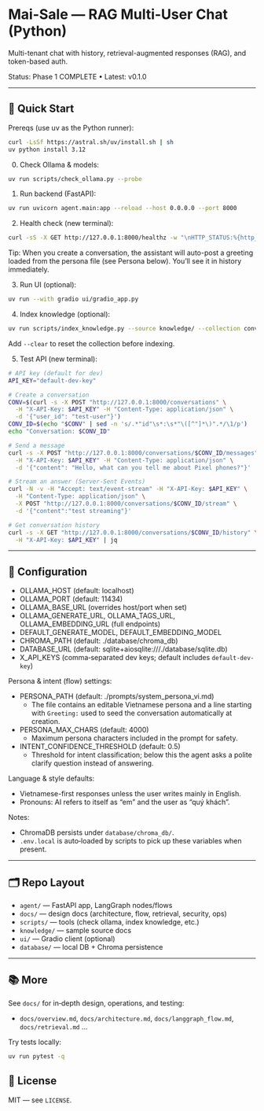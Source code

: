 
# Mai-Sale — RAG Multi-User Chat (Python)

Multi-tenant chat with history, retrieval-augmented responses (RAG), and token-based auth.

Status: Phase 1 COMPLETE • Latest: v0.1.0

---

## 🚀 Quick Start

Prereqs (use uv as the Python runner):

```bash
curl -LsSf https://astral.sh/uv/install.sh | sh
uv python install 3.12
```

0) Check Ollama & models:
```bash
uv run scripts/check_ollama.py --probe
```

1) Run backend (FastAPI):
```bash
uv run uvicorn agent.main:app --reload --host 0.0.0.0 --port 8000
```

2) Health check (new terminal):
```bash
curl -sS -X GET http://127.0.0.1:8000/healthz -w "\nHTTP_STATUS:%{http_code}\n"
```

Tip: When you create a conversation, the assistant will auto-post a greeting loaded from the persona file (see Persona below). You’ll see it in history immediately.

3) Run UI (optional):
```bash
uv run --with gradio ui/gradio_app.py
```

4) Index knowledge (optional):
```bash
uv run scripts/index_knowledge.py --source knowledge/ --collection conversations_dev
```
Add `--clear` to reset the collection before indexing.

5) Test API (new terminal):
```bash
# API key (default for dev)
API_KEY="default-dev-key"

# Create a conversation
CONV=$(curl -s -X POST "http://127.0.0.1:8000/conversations" \
  -H "X-API-Key: $API_KEY" -H "Content-Type: application/json" \
  -d '{"user_id": "test-user"}')
CONV_ID=$(echo "$CONV" | sed -n 's/.*"id"\s*:\s*"\([^"]*\)".*/\1/p')
echo "Conversation: $CONV_ID"

# Send a message
curl -s -X POST "http://127.0.0.1:8000/conversations/$CONV_ID/messages" \
  -H "X-API-Key: $API_KEY" -H "Content-Type: application/json" \
  -d '{"content": "Hello, what can you tell me about Pixel phones?"}'

# Stream an answer (Server‑Sent Events)
curl -N -v -H "Accept: text/event-stream" -H "X-API-Key: $API_KEY" \
  -H "Content-Type: application/json" \
  -X POST "http://127.0.0.1:8000/conversations/$CONV_ID/stream" \
  -d '{"content":"test streaming"}'

# Get conversation history
curl -s -X GET "http://127.0.0.1:8000/conversations/$CONV_ID/history" \
  -H "X-API-Key: $API_KEY" | jq
```

---

## 🔧 Configuration

- OLLAMA_HOST (default: localhost)
- OLLAMA_PORT (default: 11434)
- OLLAMA_BASE_URL (overrides host/port when set)
- OLLAMA_GENERATE_URL, OLLAMA_TAGS_URL, OLLAMA_EMBEDDING_URL (full endpoints)
- DEFAULT_GENERATE_MODEL, DEFAULT_EMBEDDING_MODEL
- CHROMA_PATH (default: ./database/chroma_db)
- DATABASE_URL (default: sqlite+aiosqlite:///./database/sqlite.db)
- X_API_KEYS (comma‑separated dev keys; default includes `default-dev-key`)

Persona & intent (flow) settings:
- PERSONA_PATH (default: ./prompts/system_persona_vi.md)
  - The file contains an editable Vietnamese persona and a line starting with `Greeting:` used to seed the conversation automatically at creation.
- PERSONA_MAX_CHARS (default: 4000)
  - Maximum persona characters included in the prompt for safety.
- INTENT_CONFIDENCE_THRESHOLD (default: 0.5)
  - Threshold for intent classification; below this the agent asks a polite clarify question instead of answering.

Language & style defaults:
- Vietnamese-first responses unless the user writes mainly in English.
- Pronouns: AI refers to itself as “em” and the user as “quý khách”.

Notes:
- ChromaDB persists under `database/chroma_db/`.
- `.env.local` is auto‑loaded by scripts to pick up these variables when present.

---

## 🗂️ Repo Layout

- `agent/` — FastAPI app, LangGraph nodes/flows
- `docs/` — design docs (architecture, flow, retrieval, security, ops)
- `scripts/` — tools (check ollama, index knowledge, etc.)
- `knowledge/` — sample source docs
- `ui/` — Gradio client (optional)
- `database/` — local DB + Chroma persistence

---

## 📚 More

See `docs/` for in‑depth design, operations, and testing:
- `docs/overview.md`, `docs/architecture.md`, `docs/langgraph_flow.md`, `docs/retrieval.md` …

Try tests locally:

```bash
uv run pytest -q
```

## 📄 License

MIT — see `LICENSE`.
